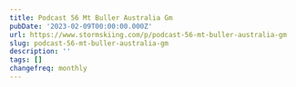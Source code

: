```yaml
---
title: Podcast 56 Mt Buller Australia Gm
pubDate: '2023-02-09T00:00:00.000Z'
url: https://www.stormskiing.com/p/podcast-56-mt-buller-australia-gm
slug: podcast-56-mt-buller-australia-gm
description: ''
tags: []
changefreq: monthly
---
```


<!-- Add post content below -->
